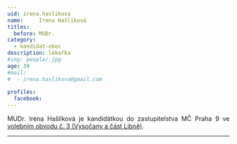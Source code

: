 ```yaml
---
uid: irena.haslikova
name:     Irena	Hašlíková
titles:
  before: MUDr.
category:
  - kandidat-obec
description: lékařka
#img: people/.jpg
age: 39
#mail:
#  - irena.haslikova@gmail.com
 
profiles:
  facebook: 
---
```

<p style='text-align: justify;'>
MUDr. Irena Hašlíková je kandidátkou do zastupitelstva MČ Praha 9 ve <a href="/komunalni-volby-2018/vysocany/" target="_self"><u>volebním obvodu č. 3 (Vysočany a část Libně)</u></a>.
</p>


---